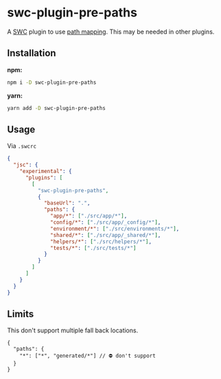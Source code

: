 # swc-plugin-pre-paths

A [SWC](https://swc.rs) plugin to use [path mapping](https://www.typescriptlang.org/docs/handbook/module-resolution.html#path-mapping).
This may be needed in other plugins.

## Installation

**npm:**

```sh
npm i -D swc-plugin-pre-paths
```

**yarn:**

```sh
yarn add -D swc-plugin-pre-paths
```

## Usage

Via `.swcrc`

```json
{
  "jsc": {
    "experimental": {
      "plugins": [
        [
          "swc-plugin-pre-paths",
          {
            "baseUrl": ".",
            "paths": {
              "app/*": ["./src/app/*"],
              "config/*": ["./src/app/_config/*"],
              "environment/*": ["./src/environments/*"],
              "shared/*": ["./src/app/_shared/*"],
              "helpers/*": ["./src/helpers/*"],
              "tests/*": ["./src/tests/*"]
            }
          }
        ]
      ]
    }
  }
}
```

## Limits

This don't support multiple fall back locations.

```jsonc
{
  "paths": {
    "*": ["*", "generated/*"] // ⛔ don't support
  }
}
```
